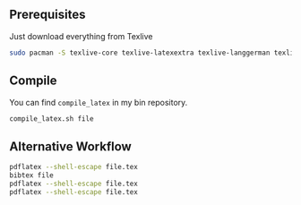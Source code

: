 ## Prerequisites
Just download everything from Texlive
```sh
sudo pacman -S texlive-core texlive-latexextra texlive-langgerman texlive-bibtexextra texlive-pictures pygmentize
```

## Compile
You can find `compile_latex` in my bin repository.
```bash
compile_latex.sh file
```

## Alternative Workflow
```bash
pdflatex --shell-escape file.tex
bibtex file
pdflatex --shell-escape file.tex
pdflatex --shell-escape file.tex
```
